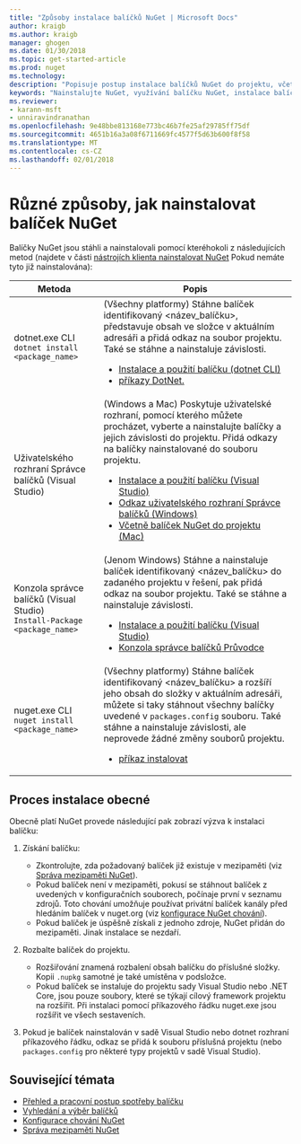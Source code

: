 ```yaml
---
title: "Způsoby instalace balíčků NuGet | Microsoft Docs"
author: kraigb
ms.author: kraigb
manager: ghogen
ms.date: 01/30/2018
ms.topic: get-started-article
ms.prod: nuget
ms.technology: 
description: "Popisuje postup instalace balíčků NuGet do projektu, včetně toho, co se stane, na disku a pro soubory použít projektu."
keywords: "Nainstalujte NuGet, využívání balíčku NuGet, instalace balíčků NuGet, odkazy na balíček NuGet"
ms.reviewer:
- karann-msft
- unniravindranathan
ms.openlocfilehash: 9e48bbe813168e773bc46b7fe25af29785ff75df
ms.sourcegitcommit: 4651b16a3a08f6711669fc4577f5d63b600f8f58
ms.translationtype: MT
ms.contentlocale: cs-CZ
ms.lasthandoff: 02/01/2018
---
```

# <a name="different-ways-to-install-a-nuget-package"></a>Různé způsoby, jak nainstalovat balíček NuGet

Balíčky NuGet jsou stáhli a nainstalovali pomocí kteréhokoli z následujících metod (najdete v části [nástrojích klienta nainstalovat NuGet](../install-nuget-client-tools.md) Pokud nemáte tyto již nainstalována):

| Metoda | Popis |
| --- | --- |
| dotnet.exe CLI<br/>`dotnet install <package_name>` | (Všechny platformy) Stáhne balíček identifikovaný \<název_balíčku\>, představuje obsah ve složce v aktuálním adresáři a přidá odkaz na soubor projektu. Také se stáhne a nainstaluje závislosti.<ul><li>[Instalace a použití balíčku (dotnet CLI)](../quickstart/install-and-use-a-package-using-the-dotnet-cli.md)</li><li>[příkazy DotNet.](../tools/dotnet-commands.md)</li></ul> |
| Uživatelského rozhraní Správce balíčků (Visual Studio) | (Windows a Mac) Poskytuje uživatelské rozhraní, pomocí kterého můžete procházet, vyberte a nainstalujte balíčky a jejich závislosti do projektu. Přidá odkazy na balíčky nainstalované do souboru projektu.<ul><li>[Instalace a použití balíčku (Visual Studio)](../quickstart/install-and-use-a-package-in-visual-studio.md)</li><li>[Odkaz uživatelského rozhraní Správce balíčků (Windows)](../tools/package-manager-ui.md)</li><li>[Včetně balíček NuGet do projektu (Mac)](/visualstudio/mac/nuget-walkthrough)</li></ul> |
| Konzola správce balíčků (Visual Studio)<br/>`Install-Package <package_name>` | (Jenom Windows) Stáhne a nainstaluje balíček identifikovaný \<název_balíčku\> do zadaného projektu v řešení, pak přidá odkaz na soubor projektu. Také se stáhne a nainstaluje závislosti.<ul><li>[Instalace a použití balíčku (Visual Studio)](../quickstart/install-and-use-a-package-in-visual-studio.md)</li><li>[Konzola správce balíčků Průvodce](../tools/package-manager-console.md)</li></ul> |
| nuget.exe CLI<br/>`nuget install <package_name>` | (Všechny platformy) Stáhne balíček identifikovaný \<název_balíčku\> a rozšíří jeho obsah do složky v aktuálním adresáři, můžete si taky stáhnout všechny balíčky uvedené v `packages.config` souboru. Také stáhne a nainstaluje závislosti, ale neprovede žádné změny souborů projektu.<ul><li>[příkaz instalovat](../tools/cli-ref-install.md)</li></ul> |

## <a name="general-install-process"></a>Proces instalace obecné

Obecně platí NuGet provede následující pak zobrazí výzva k instalaci balíčku:

1. Získání balíčku:
    - Zkontrolujte, zda požadovaný balíček již existuje v mezipaměti (viz [Správa mezipaměti NuGet](managing-the-nuget-cache.md)).
    - Pokud balíček není v mezipaměti, pokusí se stáhnout balíček z uvedených v konfiguračních souborech, počínaje první v seznamu zdrojů. Toto chování umožňuje používat privátní balíček kanály před hledáním balíček v nuget.org (viz [konfigurace NuGet chování](configuring-nuget-behavior.md)).
    - Pokud balíček je úspěšně získali z jednoho zdroje, NuGet přidán do mezipaměti. Jinak instalace se nezdaří.

1. Rozbalte balíček do projektu.
    - Rozšiřování znamená rozbalení obsah balíčku do příslušné složky. Kopii `.nupkg` samotné je také umístěna v podsložce.
    - Pokud balíček se instaluje do projektu sady Visual Studio nebo .NET Core, jsou pouze soubory, které se týkají cílový framework projektu na rozšířit. Při instalaci pomocí příkazového řádku nuget.exe jsou rozšířit ve všech sestaveních.

1. Pokud je balíček nainstalován v sadě Visual Studio nebo dotnet rozhraní příkazového řádku, odkaz se přidá k souboru příslušná projektu (nebo `packages.config` pro některé typy projektů v sadě Visual Studio).

## <a name="related-topics"></a>Související témata

- [Přehled a pracovní postup spotřeby balíčku](../consume-packages/overview-and-workflow.md)
- [Vyhledání a výběr balíčků](../consume-packages/finding-and-choosing-packages.md)
- [Konfigurace chování NuGet](../consume-packages/configuring-nuget-behavior.md)
- [Správa mezipaměti NuGet](managing-the-nuget-cache.md)
